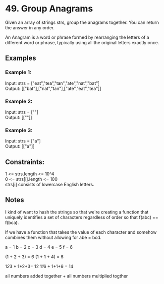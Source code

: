 # 49. Group Anagrams

Given an array of strings strs, group the anagrams together. You can return the answer in any order.  

An Anagram is a word or phrase formed by rearranging the letters of a different word or phrase, typically using all the original letters exactly once.  

## Examples

### Example 1:

Input: strs = ["eat","tea","tan","ate","nat","bat"]  
Output: [["bat"],["nat","tan"],["ate","eat","tea"]]  

### Example 2:

Input: strs = [""]  
Output: [[""]]  

### Example 3:

Input: strs = ["a"]  
Output: [["a"]]  
 
## Constraints:

1 <= strs.length <= 10^4  
0 <= strs[i].length <= 100  
strs[i] consists of lowercase English letters.  

## Notes

I kind of want to hash the strings so that we're creating a function that uniquely identifies a set of characters regardless of order so that f(abc) == f(bca).

If we have a function that takes the value of each character and somehow combines them without allowing for abe = bcd.

a = 1
b = 2
c = 3
d = 4
e = 5
f = 6

(1 + 2 + 3) = 6
(1 + 1 + 4) = 6

1*2*3 + 1+2+3= 12
1*1*6 + 1+1+6 = 14

all numbers added together + all numbers multiplied togther
